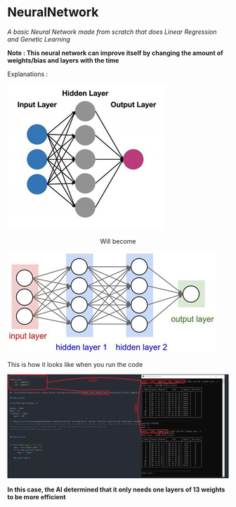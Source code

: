 # NeuralNetwork
*A basic Neural Network made from scratch that does Linear Regression and Genetic Learning*

**Note : This neural network can improve itself by changing the amount of weights/bias and layers with the time**

Explanations :


![input](./images/hidden3.jpg?raw=true "how the neural network was set")


<p style="text-align: center;">Will become</p>


![output](./images/hidden2.jpg?raw=true "how the neural network end")

This is how it looks like when you run the code

![explanation](./images/layers_explanation.jpg?raw=true "explanation of the neural network")

**In this case, the AI determined that it only needs one layers of 13 weights to be more efficient**
